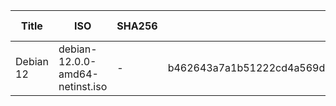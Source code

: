 |Title|ISO|SHA256 |SHA512|SHA3-256|SHA3-512|URL|
|-|-|-|-|-|-|-|
|Debian 12|debian-12.0.0-amd64-netinst.iso|-|b462643a7a1b51222cd4a569dad6051f897e815d10aa7e42b68adc8d340932d861744b5ea14794daa5cc0ccfa48c51d248eda63f150f8845e8055d0a5d7e58e6|-|-|https://www.debian.org/download|
